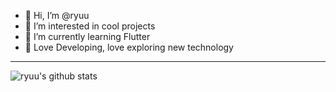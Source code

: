 - 👋 Hi, I’m @ryuu
- 👀 I’m interested in cool projects
- 🌱 I’m currently learning Flutter
- 💞️ Love Developing, love exploring new technology

---

<img align ="left" alt="ryuu's github stats" src = "https://github-readme-stats.vercel.app/api?username=ryuunosuke-akasaka)](https://github.com/anuraghazra/github-readme-stats" />

<!---
ryuunosuke-akasaka/ryuunosuke-akasaka is a ✨ special ✨ repository because its `README.md` (this file) appears on your GitHub profile.
You can click the Preview link to take a look at your changes.
--->
